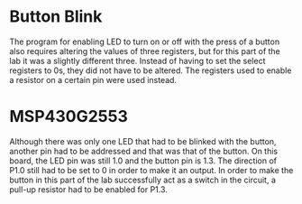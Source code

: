# Button Blink
The program for enabling LED to turn on or off with the press of a button also requires altering the values of three registers, but for this part of the lab it was a slightly different three. Instead of having to set the select registers to 0s, they did not have to be altered. The registers used to enable a resistor on a certain pin were used instead.

# MSP430G2553
Although there was only one LED that had to be blinked with the button, another pin had to be addressed and that was that of the button. On this board, the LED pin was still 1.0 and the button pin is 1.3. The direction of P1.0 still had to be set to 0 in order to make it an output. In order to make the button in this part of the lab successfully act as a switch in the circuit, a pull-up resistor had to be enabled for P1.3.
